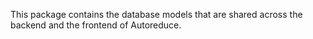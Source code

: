 This package contains the database models that are shared across the backend and the frontend of Autoreduce.
